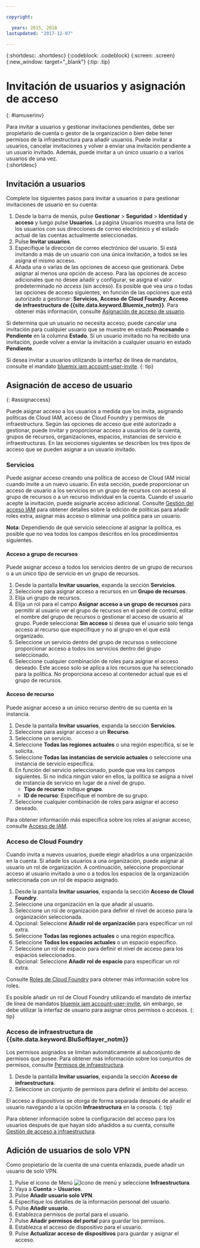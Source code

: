 ```yaml
---

copyright:

  years: 2015, 2018
lastupdated: "2017-12-07"

---
```


{:shortdesc: .shortdesc}
{:codeblock: .codeblock}
{:screen: .screen}
{:new_window: target="_blank"}
{:tip: .tip}

# Invitación de usuarios y asignación de acceso
{: #iamuserinv}

Para invitar a usuarios y gestionar invitaciones pendientes, debe ser propietario de cuenta o gestor de la organización o bien debe tener permisos de la infraestructura para añadir usuarios. Puede invitar a usuarios, cancelar invitaciones y volver a enviar una invitación pendiente a un usuario invitado. Además, puede invitar a un único usuario o a varios usuarios de una vez.  
{:shortdesc}

## Invitación a usuarios

Complete los siguientes pasos para invitar a usuarios o para gestionar invitaciones de usuario en su cuenta:

1. Desde la barra de menús, pulse **Gestionar** &gt; **Seguridad** &gt; **Identidad y acceso** y luego pulse **Usuarios**. La página Usuarios muestra una lista de los usuarios con sus direcciones de correo electrónico y el estado actual de las cuentas actualmente seleccionadas.
2. Pulse **Invitar usuarios**.
3. Especifique la dirección de correo electrónico del usuario. Si está invitando a más de un usuario con una única invitación, a todos se les asigna el mismo acceso.
4. Añada una o varias de las opciones de acceso que gestionará. Debe asignar al menos una opción de acceso. Para las opciones de acceso adicionales que no desee añadir y configurar, se asigna el valor predeterminado *no access* (sin acceso). Es posible que vea una o todas las opciones de acceso siguientes, en función de las opciones que está autorizado a gestionar: **Servicios**, **Acceso de Cloud Foundry**, **Acceso de infraestructura de {{site.data.keyword.Bluemix_notm}}**. Para obtener más información, consulte [Asignación de acceso de usuario](/docs/iam/iamuserinv.html#assignaccess).

Si determina que un usuario no necesita acceso, puede cancelar una invitación para cualquier usuario que se muestre en estado **Procesando** o **Pendiente** en la columna **Estado**. Si un usuario invitado no ha recibido una invitación, puede volver a enviar la invitación a cualquier usuario en estado **Pendiente**.

Si desea invitar a usuarios utilizando la interfaz de línea de mandatos, consulte el mandato [bluemix iam account-user-invite](/docs/cli/reference/bluemix_cli/bx_cli.html#bluemix_iam_account_user_invite).
{: tip}

## Asignación de acceso de usuario
{: #assignaccess}

Puede asignar acceso a los usuarios a medida que los invita, asignando políticas de Cloud IAM, acceso de Cloud Foundry y permisos de infraestructura. Según las opciones de acceso que esté autorizado a gestionar, puede invitar y proporcionar acceso a usuarios de la cuenta, grupos de recursos, organizaciones, espacios, instancias de servicio e infraestructuras. En las secciones siguientes se describen los tres tipos de acceso que se pueden asignar a un usuario invitado.

### Servicios

Puede asignar acceso creando una política de acceso de Cloud IAM inicial cuando invite a un nuevo usuario. En esta sección, puede proporcionar un acceso de usuario a los servicios en un grupo de recursos con acceso al grupo de recursos o a un recurso individual en la cuenta. Cuando el usuario acepte la invitación, puede asignarle acceso adicional. Consulte [Gestión del acceso IAM](/docs/iam/mngiam.html#iammanidaccser) para obtener detalles sobre la edición de políticas para añadir roles extra, asignar más acceso o eliminar una política para un usuario.

**Nota**: Dependiendo de qué servicio seleccione al asignar la política, es posible que no vea todos los campos descritos en los procedimientos siguientes.

#### Acceso a grupo de recursos

Puede asignar acceso a todos los servicios dentro de un grupo de recursos o a un único tipo de servicio en un grupo de recursos.

1. Desde la pantalla **Invitar usuarios**, expanda la sección **Servicios**.
2. Seleccione para asignar acceso a recursos en un **Grupo de recursos**.
3. Elija un grupo de recursos.
4. Elija un rol para el campo **Asignar acceso a un grupo de recursos** para permitir al usuario ver el grupo de recursos en el panel de control, editar el nombre del grupo de recursos o gestionar el acceso de usuario al grupo. Puede seleccionar **Sin acceso** si desea que el usuario solo tenga acceso al recurso que especifique y no al grupo en el que está organizado.
5. Seleccione un servicio dentro del grupo de recursos o seleccione proporcionar acceso a todos los servicios dentro del grupo seleccionado.
6. Seleccione cualquier combinación de roles para asignar el acceso deseado. Este acceso solo se aplica a los recursos que ha seleccionado para la política. No proporciona acceso al contenedor actual que es el grupo de recursos.


#### Acceso de recurso

Puede asignar acceso a un único recurso dentro de su cuenta en la instancia.

1. Desde la pantalla **Invitar usuarios**, expanda la sección **Servicios**.
2. Seleccione para asignar acceso a un **Recurso**.
3. Seleccione un servicio.
4. Seleccione **Todas las regiones actuales** o una región específica, si se le solicita.
5. Seleccione **Todas las instancias de servicio actuales** o seleccione una instancia de servicio específica.
6. En función del servicio seleccionado, puede que vea los campos siguientes. Si no indica ningún valor en ellos, la política se asigna a nivel de instancia de servicio en lugar de a nivel de grupo.
    * **Tipo de recurso**: indique **grupo**.
    * **ID de recurso**: Especifique el nombre de su grupo.
7. Seleccione cualquier combinación de roles para asignar el acceso deseado.

Para obtener información más específica sobre los roles al asignar acceso, consulte [Acceso de IAM](/docs/iam/users_roles.html#iamusermanrol).

### Acceso de Cloud Foundry

Cuando invita a nuevos usuarios, puede elegir añadirlos a una organización en la cuenta. Si añade los usuarios a una organización, puede asignar al usuario un rol de organización. A continuación, seleccione proporcionar acceso al usuario invitado a uno o a todos los espacios de la organización seleccionada con un rol de espacio asignado.

1. Desde la pantalla **Invitar usuarios**, expanda la sección **Acceso de Cloud Foundry**.
2. Seleccione una organización en la que añadir al usuario.
3. Seleccione un rol de organización para definir el nivel de acceso para la organización seleccionada.
4. Opcional: Seleccione **Añadir rol de organización** para especificar un rol extra.
5. Seleccione **Todas las regiones actuales** o una región específica.
6. Seleccione **Todos los espacios actuales** o un espacio específico.
7. Seleccione un rol de espacio para definir el nivel de acceso para los espacios seleccionados.
8. Opcional: Seleccione **Añadir rol de espacio** para especificar un rol extra.

Consulte [Roles de Cloud Foundry](/docs/iam/cfaccess.html#cfroles) para obtener más información sobre los roles.

Es posible añadir un rol de Cloud Foundry utilizando el mandato de interfaz de línea de mandatos [bluemix iam account-user-invite](/docs/cli/reference/bluemix_cli/bx_cli.html#bluemix_iam_account_user_invite), sin embargo, se debe utilizar la interfaz de usuario para asignar otros permisos o accesos.
{: tip}

### Acceso de infraestructura de {{site.data.keyword.BluSoftlayer_notm}}

Los permisos asignados se limitan automáticamente al subconjunto de permisos que posee. Para obtener más información sobre los conjuntos de permisos, consulte [Permisos de infraestructura](/docs/iam/infrastructureaccess.html#infrapermission).

1. Desde la pantalla **Invitar usuarios**, expanda la sección **Acceso de infraestructura**.
2. Seleccione un conjunto de permisos para definir el ámbito del acceso.

El acceso a dispositivos se otorga de forma separada después de añadir el usuario navegando a la opción **Infraestructura** en la consola.
{: tip}

Para obtener información sobre la configuración del acceso para los usuarios después de que hayan sido añadidos a su cuenta, consulte [Gestión de acceso a infraestructura](/docs/iam/mnginfra.html#managing-infrastructure-access).

## Adición de usuarios de solo VPN

Como propietario de la cuenta de una cuenta enlazada, puede añadir un usuario de solo VPN.

1. Pulse el icono de Menú ![Icono de menú](../icons/icon_hamburger.svg) y seleccione **Infraestructura**.
2. Vaya a **Cuenta** &gt; **Usuarios**.
3. Pulse **Añadir usuario solo VPN**.
4. Especifique los detalles de la información personal del usuario.
5. Pulse **Añadir usuario**.
6. Establezca permisos de portal para el usuario.
7. Pulse **Añadir permisos del portal** para guardar los permisos.
8. Establezca el acceso de dispositivo para el usuario.
9. Pulse **Actualizar acceso de dispositivos** para guardar y asignar el acceso.

